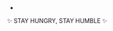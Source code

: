 - 
 ✨ STAY HUNGRY, STAY HUMBLE ✨
<!---
ubong-web/ubong-web is a ✨ special ✨ repository because its `README.md` (this file) appears on your GitHub profile.
You can click the Preview link to take a look at your changes.
--->
